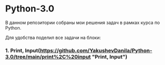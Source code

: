# Python-3.0

В данном репозитории собраны мои решения задач в рамках курса по Python.


Для удобства поделил все задачи на блоки: 
### 1. Print, Input(https://github.com/YakushevDanila/Python-3.0/tree/main/print%2C%20input "Print, Input")
